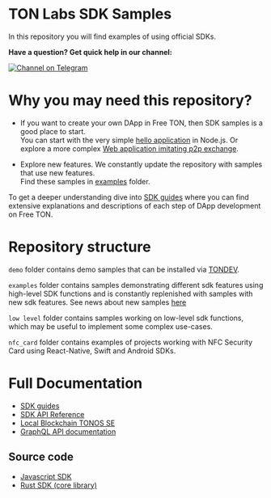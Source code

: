 # TON Labs SDK Samples

In this repository you will find examples of using official SDKs.


**Have a question? Get quick help in our channel:**

[![Channel on Telegram](https://img.shields.io/badge/chat-on%20telegram-9cf.svg)](https://t.me/ton_sdk) 

# Why you may need this repository?

- If you want to create your own DApp in Free TON, then SDK samples is a good place to start.  
  You can start with the very simple [hello application](/demo/hello) in Node.js.
  Or explore a more complex [Web application imitating p2p exchange](/demo/simple-web-app).

- Explore new features. 
  We constantly update the repository with samples that use new features.   
  Find these samples in [examples](/examples) folder.

To get a deeper understanding dive into [SDK guides](https://docs.ton.dev/86757ecb2/p/783f9d-about-sdk) where you can find extensive explanations and descriptions of each step of DApp development on Free TON.

# Repository structure

`demo` folder contains demo samples that can be installed via [TONDEV](https://github.com/tonlabs/tondev).

`examples` folder contains samples demonstrating different sdk features using high-level SDK functions and is constantly replenished with samples with new sdk features. 
See news about new samples [here](https://docs.ton.dev/86757ecb2/p/6553fc-api-and-sdk)

`low level` folder contains samples working on low-level sdk functions, which may be useful to implement some complex use-cases.

`nfc_card` folder contains examples of projects working with NFC Security Card using React-Native, Swift and Android SDKs.

# Full Documentation 
* [SDK guides](https://docs.ton.dev/86757ecb2/p/783f9d-about-sdk)
* [SDK API Reference](https://github.com/tonlabs/TON-SDK/blob/master/docs/modules.md)
* [Local Blockchain TONOS SE](https://docs.ton.dev/86757ecb2/p/19d886-ton-os-se)
* [GraphQL API documentation](https://docs.ton.dev/86757ecb2/p/793337-ton-os-api)

## Source code
* [Javascript SDK](http://github.com/tonlabs/ton-client-js "JS common library")
* [Rust SDK (core library)](https://github.com/tonlabs/ton-sdk "SDK Core library")
